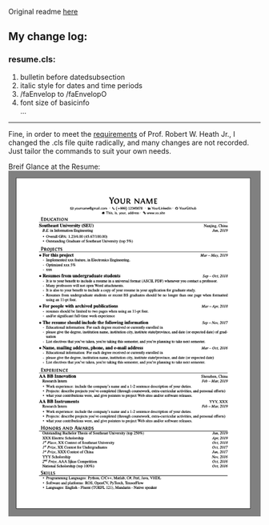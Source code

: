 Original readme [here](https://github.com/billryan/resume)

## My change log:
### resume.cls:
1. bulletin before datedsubsection
1. italic style for dates and time periods
1. /faEnvelop to /faEnvelopO
1. font size of basicinfo  
...  
---
Fine, in order to meet the [requirements](http://users.ece.utexas.edu/~bevans/resumeSuggestions.html) of Prof. Robert W. Heath Jr., I changed the .cls file quite radically, and many changes are not recorded. Just tailor the commands to suit your own needs.  

Breif Glance at the Resume:  
![](https://github.com/lewisjiang/resume/blob/master/compiled_cv_result.png)
